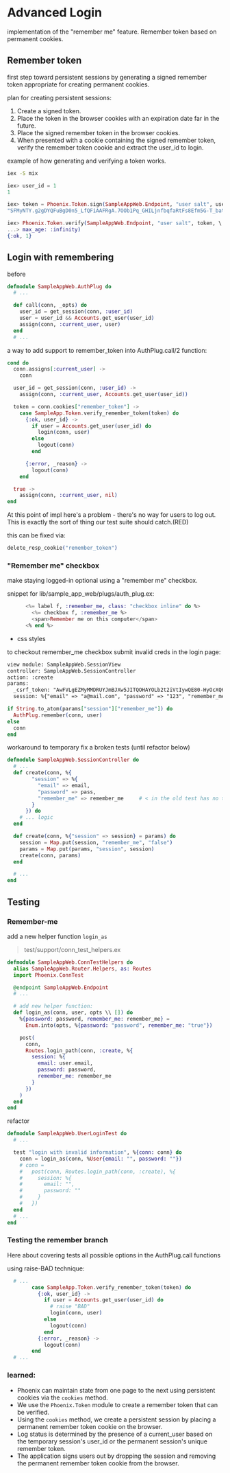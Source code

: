 # Advanced Login

implementation of the "remember me" feature.
Remember token based on permanent cookies.


## Remember token

first step toward persistent sessions by generating a signed remember token
appropriate for creating permanent cookies.

plan for creating persistent sessions:

1. Create a signed token.
2. Place the token in the browser cookies with an expiration date far in the future.
3. Place the signed remember token in the browser cookies.
4. When presented with a cookie containing the signed remember token,
   verify the remember token cookie and
   extract the user_id to login.


example of how generating and verifying a token works.

```sh
iex -S mix
```
```elixir
iex> user_id = 1
1

iex> token = Phoenix.Token.sign(SampleAppWeb.Endpoint, "user salt", user_id)
"SFMyNTY.g2gDYQFuBgD0n5_LfQFiAAFRgA.7OOb1Pq_GHILjnfbqfaRtFs8Efm5G-T_batK_mvX7Ms"

iex> Phoenix.Token.verify(SampleAppWeb.Endpoint, "user salt", token, \
...> max_age: :infinity)
{:ok, 1}
```


## Login with remembering

before

```elixir
defmodule SampleAppWeb.AuthPlug do
  # ...

  def call(conn, _opts) do
    user_id = get_session(conn, :user_id)
    user = user_id && Accounts.get_user(user_id)
    assign(conn, :current_user, user)
  end
  # ...
```

a way to add support to remember_token into AuthPlug.call/2 function:

```elixir
cond do
  conn.assigns[:current_user] ->
    conn

  user_id = get_session(conn, :user_id) ->
    assign(conn, :current_user, Accounts.get_user(user_id))

  token = conn.cookies["remember_token"] ->
    case SampleApp.Token.verify_remember_token(token) do
      {:ok, user_id} ->
        if user = Accounts.get_user(user_id) do
          login(conn, user)
        else
          logout(conn)
        end

      {:error, _reason} ->
        logout(conn)
    end

  true ->
    assign(conn, :current_user, nil)
end
```

At this point of impl here's a problem - there's no way for users to log out.
This is exactly the sort of thing our test suite should catch.(RED)

this can be fixed via:
```elixir
delete_resp_cookie("remember_token")
```


### "Remember me" checkbox

make staying logged-in optional using a "remember me" checkbox.


snippet for lib/sample_app_web/plugs/auth_plug.ex:
```heex
      <%= label f, :remember_me, class: "checkbox inline" do %>
        <%= checkbox f, :remember_me %>
        <span>Remember me on this computer</span>
      <% end %>
```
+ css styles


to checkout remember_me checkbox submit invalid creds in the login page:

```html
view module: SampleAppWeb.SessionView
controller: SampleAppWeb.SessionController
action: :create
params:
  _csrf_token: "AwFVLgEZMyMMDRUYJmBJXw5JITQOHAYOLb2t2iVtIywQE80-HyOcXQ6K"
  session: %{"email" => "a@mail.com", "password" => "123", "remember_me" => "true"}
```


```elixir
if String.to_atom(params["session"]["remember_me"]) do
  AuthPlug.remember(conn, user)
else
  conn
end
```

workaround to temporary fix a broken tests (until refactor below)
```elixir
defmodule SampleAppWeb.SessionController do
  # ...
  def create(conn, %{
        "session" => %{
          "email" => email,
          "password" => pass,
          "remember_me" => remember_me     # < in the old test has no this key
        }
      }) do
    # ... logic
  end

  def create(conn, %{"session" => session} = params) do
    session = Map.put(session, "remember_me", "false")
    params = Map.put(params, "session", session)
    create(conn, params)
  end

  # ...
end
```

## Testing

### Remember-me

add a new helper function `login_as`
> test/support/conn_test_helpers.ex
```elixir
defmodule SampleAppWeb.ConnTestHelpers do
  alias SampleAppWeb.Router.Helpers, as: Routes                            # +
  import Phoenix.ConnTest                                                  # +

  @endpoint SampleAppWeb.Endpoint                                          # +
  # ...

  # add new helper function:                                               # +
  def login_as(conn, user, opts \\ []) do
    %{password: password, remember_me: remember_me} =
      Enum.into(opts, %{password: "password", remember_me: "true"})

    post(
      conn,
      Routes.login_path(conn, :create, %{
        session: %{
          email: user.email,
          password: password,
          remember_me: remember_me
        }
      })
    )
  end
end
```

refactor

```elixir
defmodule SampleAppWeb.UserLoginTest do
  # ...

  test "login with invalid information", %{conn: conn} do
    conn = login_as(conn, %User{email: "", password: ""})                 # +
    # conn =                                                              # -
    #   post(conn, Routes.login_path(conn, :create), %{
    #     session: %{
    #       email: "",
    #       password: ""
    #     }
    #   })
  end
  # ...
end
```

### Testing the remember branch
Here about covering tests all possible options in the AuthPlug.call functions

using raise-BAD technique:
```elixir
  # ...
        case SampleApp.Token.verify_remember_token(token) do
          {:ok, user_id} ->
            if user = Accounts.get_user(user_id) do
              # raise "BAD"                                                 # +
              login(conn, user)
            else
              logout(conn)
            end
          {:error, _reason} ->
            logout(conn)
        end
  # ...
```



### learned:

- Phoenix can maintain state from one page to the next
  using persistent cookies via the `cookies` method.
- We use the `Phoenix.Token` module to create a remember token
  that can be verified.
- Using the `cookies` method, we create a persistent session
  by placing a permanent remember token cookie on the browser.
- Log status is determined by the presence of a current_user
  based on the temporary session's user_id or
  the permanent session's unique remember token.
- The application signs users out by dropping the session and
  removing the permanent remember token cookie from the browser.

